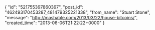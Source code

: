  {
   "id": "521755397860397",
   "post_id": "462493170453287_481479325221338",
   "from_name": "Stuart Stone",
   "message": "http://mashable.com/2013/03/22/house-bitcoins/",
   "created_time": "2013-06-06T21:22:22+0000"
 }
